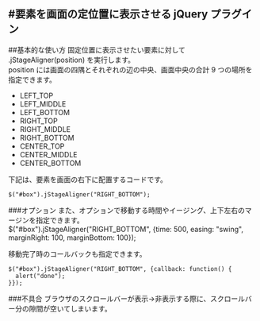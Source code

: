 #要素を画面の定位置に表示させる jQuery プラグイン
---
##基本的な使い方
固定位置に表示させたい要素に対して .jStageAligner(position) を実行します。  
position には画面の四隅とそれぞれの辺の中央、画面中央の合計 9 つの場所を指定できます。  

- LEFT_TOP
- LEFT_MIDDLE
- LEFT_BOTTOM
- RIGHT_TOP
- RIGHT_MIDDLE
- RIGHT_BOTTOM
- CENTER_TOP
- CENTER_MIDDLE
- CENTER_BOTTOM

下記は、要素を画面の右下に配置するコードです。   

    $("#box").jStageAligner("RIGHT_BOTTOM");

###オプション
また、オプションで移動する時間やイージング、上下左右のマージンを指定できます。  
    $("#box").jStageAligner("RIGHT_BOTTOM", {time: 500, easing: "swing", marginRight: 100, marginBottom: 100});

移動完了時のコールバックも指定できます。  

    $("#box").jStageAligner("RIGHT_BOTTOM", {callback: function() {
      alert("done");
    }});

###不具合
ブラウザのスクロールバーが表示→非表示する際に、スクロールバー分の隙間が空いてしまいます。

